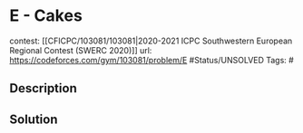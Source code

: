 # E - Cakes

contest: [[CFICPC/103081/103081|2020-2021 ICPC Southwestern European Regional Contest (SWERC 2020)]]
url: https://codeforces.com/gym/103081/problem/E
#Status/UNSOLVED
Tags: #

## Description

## Solution

